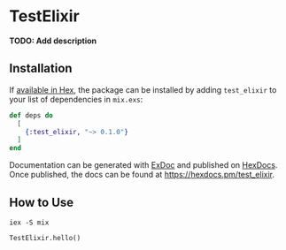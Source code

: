 # TestElixir

**TODO: Add description**

## Installation

If [available in Hex](https://hex.pm/docs/publish), the package can be installed
by adding `test_elixir` to your list of dependencies in `mix.exs`:

```elixir
def deps do
  [
    {:test_elixir, "~> 0.1.0"}
  ]
end
```

Documentation can be generated with [ExDoc](https://github.com/elixir-lang/ex_doc)
and published on [HexDocs](https://hexdocs.pm). Once published, the docs can
be found at <https://hexdocs.pm/test_elixir>.

## How to Use

```shell
iex -S mix

TestElixir.hello()
```